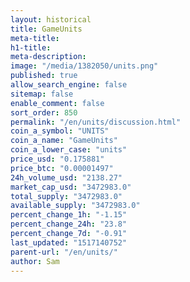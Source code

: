 ```yaml
---
layout: historical
title: GameUnits
meta-title: 
h1-title: 
meta-description: 
image: "/media/1382050/units.png"
published: true
allow_search_engine: false
sitemap: false
enable_comment: false
sort_order: 850
permalink: "/en/units/discussion.html"
coin_a_symbol: "UNITS"
coin_a_name: "GameUnits"
coin_a_lower_case: "units"
price_usd: "0.175881"
price_btc: "0.00001497"
24h_volume_usd: "2138.27"
market_cap_usd: "3472983.0"
total_supply: "3472983.0"
available_supply: "3472983.0"
percent_change_1h: "-1.15"
percent_change_24h: "23.8"
percent_change_7d: "-0.91"
last_updated: "1517140752"
parent-url: "/en/units/"
author: Sam
---
```


